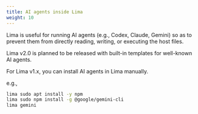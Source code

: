 ```yaml
---
title: AI agents inside Lima
weight: 10
---
```


Lima is useful for running AI agents (e.g., Codex, Claude, Gemini) so as to prevent them
from directly reading, writing, or executing the host files.

Lima v2.0 is planned to be released with built-in templates for well-known AI agents.

For Lima v1.x, you can install AI agents in Lima manually.

e.g.,

```bash
lima sudo apt install -y npm
lima sudo npm install -g @google/gemini-cli
lima gemini
```